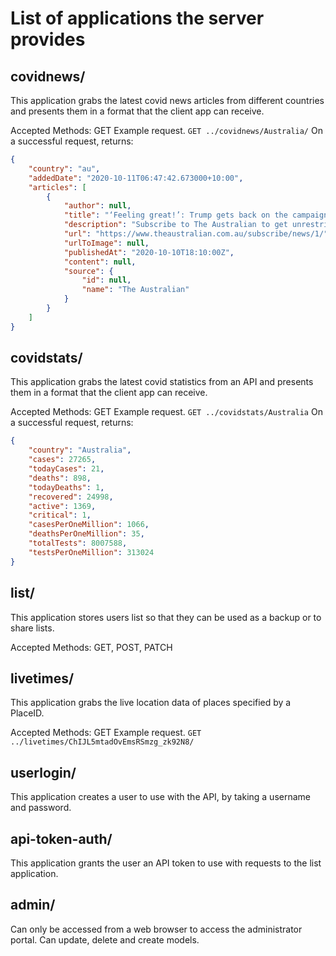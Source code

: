 # List of applications the server provides
## covidnews/
This application grabs the latest covid news articles from different countries and presents them in a format that the client app can receive.

Accepted Methods: GET
Example request. `GET ../covidnews/Australia/`
On a successful request, returns:
```json
{
    "country": "au",
    "addedDate": "2020-10-11T06:47:42.673000+10:00",
    "articles": [
        {
            "author": null,
            "title": "‘Feeling great!’: Trump gets back on the campaign trail just days after COVID-19 scare - The Australian",
            "description": "Subscribe to The Australian to get unrestricted digital access, home paper delivery, Apps for iPad and Android, member only +Rewards and much more...",
            "url": "https://www.theaustralian.com.au/subscribe/news/1/",
            "urlToImage": null,
            "publishedAt": "2020-10-10T18:10:00Z",
            "content": null,
            "source": {
                "id": null,
                "name": "The Australian"
            }
        }
    ]
}
```

## covidstats/
This application grabs the latest covid statistics from an API and presents them in a format that the client app can receive.

Accepted Methods: GET
Example request. `GET ../covidstats/Australia`
On a successful request, returns:
```json
{
    "country": "Australia",
    "cases": 27265,
    "todayCases": 21,
    "deaths": 898,
    "todayDeaths": 1,
    "recovered": 24998,
    "active": 1369,
    "critical": 1,
    "casesPerOneMillion": 1066,
    "deathsPerOneMillion": 35,
    "totalTests": 8007588,
    "testsPerOneMillion": 313024
}
```

## list/
This application stores users list so that they can be used as a backup or to share lists.

Accepted Methods: GET, POST, PATCH

## livetimes/
This application grabs the live location data of places specified by a PlaceID.

Accepted Methods: GET
Example request. `GET ../livetimes/ChIJL5mtadOvEmsRSmzg_zk92N8/`

## userlogin/
This application creates a user to use with the API, by taking a username and password.

## api-token-auth/
This application grants the user an API token to use with requests to the list application.

## admin/
Can only be accessed from a web browser to access the administrator portal. Can update, delete and create models.